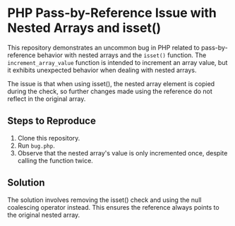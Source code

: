 # PHP Pass-by-Reference Issue with Nested Arrays and isset()

This repository demonstrates an uncommon bug in PHP related to pass-by-reference behavior with nested arrays and the `isset()` function.  The `increment_array_value` function is intended to increment an array value, but it exhibits unexpected behavior when dealing with nested arrays.

The issue is that when using isset(), the nested array element is copied during the check, so further changes made using the reference do not reflect in the original array.

## Steps to Reproduce
1. Clone this repository.
2. Run `bug.php`.
3. Observe that the nested array's value is only incremented once, despite calling the function twice.

## Solution
The solution involves removing the isset() check and using the null coalescing operator instead. This ensures the reference always points to the original nested array.